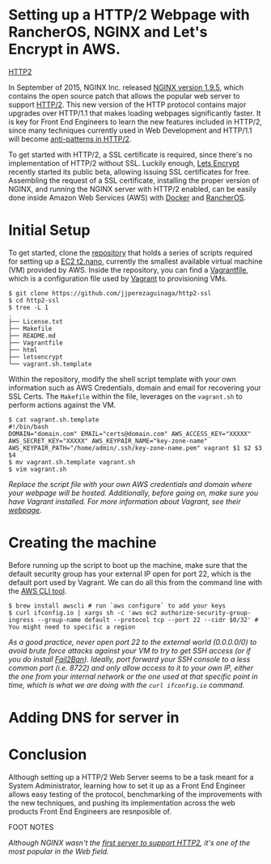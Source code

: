 # Setting up a HTTP/2 Webpage with RancherOS, NGINX and Let's Encrypt in AWS.

[HTTP2](https://assets.jjperezaguinaga.com/articles/v1/http2-rancheros-nginx-letsencrypt/RancherOS_HTTP2.jpg)

In September of 2015, NGINX Inc. released [NGINX version 1.9.5][NGINX], which contains the open source patch that allows the popular web server to support [HTTP/2][HTTP2-Slides]. This new version of the HTTP protocol contains major upgrades over HTTP/1.1 that makes loading webpages significantly faster. It is key for Front End Engineers to learn the new features included in HTTP/2, since many techniques currently used in Web Development and HTTP/1.1 will become [anti-patterns in HTTP/2][Cloudflare-WebDev].

To get started with HTTP/2, a SSL certificate is required, since there's no implementation of HTTP/2 without SSL. Luckily enough, [Lets Encrypt][LetsEncrypt] recently started its public beta, allowing issuing SSL certificates for free. Assembling the request of a SSL certificate, installing the proper version of NGINX, and running the NGINX server with HTTP/2 enabled, can be easily done inside Amazon Web Services (AWS) with [Docker][Docker] and [RancherOS][RancherOS].

# Initial Setup

To get started, clone the [repository](https://github.com/jjperezaguinaga/http2-ssl) that holds a series of scripts required for setting up a [EC2 t2.nano](https://aws.amazon.com/blogs/aws/ec2-update-t2-nano-instances-now-available/), currently the smallest available virtual machine (VM) provided by AWS. Inside the repository, you can find a [Vagrantfile](https://docs.vagrantup.com/v2/vagrantfile/), which is a configuration file used by [Vagrant](https://www.vagrantup.com/) to provisioning VMs.

```
$ git clone https://github.com/jjperezaguinaga/http2-ssl
$ cd http2-ssl
$ tree -L 1
.
├── License.txt
├── Makefile
├── README.md
├── Vagrantfile
├── html
├── letsencrypt
└── vagrant.sh.template
```

Within the repository, modify the shell script template with your own information such as AWS Credentials, domain and email for recovering your SSL Certs. The `Makefile` within the file, leverages on the `vagrant.sh` to perform actions against the VM.

```
$ cat vagrant.sh.template
#!/bin/bash
DOMAIN="domain.com" EMAIL="certs@domain.com" AWS_ACCESS_KEY="XXXXX" AWS_SECRET_KEY="XXXXX" AWS_KEYPAIR_NAME="key-zone-name" AWS_KEYPAIR_PATH="/home/admin/.ssh/key-zone-name.pem" vagrant $1 $2 $3 $4
$ mv vagrant.sh.template vagrant.sh
$ vim vagrant.sh
```
*Replace the script file with your own AWS credentials and domain where your webpage will be hosted. Additionally, before going on, make sure you have Vagrant installed. For more information about Vagrant, see their [webpage](https://www.vagrantup.com/).*

# Creating the machine

Before running up the script to boot up the machine, make sure that the default security group has your external IP open for port 22, which is the default port used by Vagrant. We can do all this from the command line with the [AWS CLI tool](http://docs.aws.amazon.com/cli/latest/reference/ec2/authorize-security-group-ingress.html).

```
$ brew install awscli # run `aws configure` to add your keys
$ curl ifconfig.io | xargs sh -c 'aws ec2 authorize-security-group-ingress --group-name default --protocol tcp --port 22 --cidr $0/32' # You might need to specific a region
```

*As a good practice, never open port 22 to the external world (0.0.0.0/0) to avoid brute force attacks against your VM to try to get SSH access (or if you do install [Fail2Ban](http://www.fail2ban.org/wiki/index.php/Main_Page)). Ideally, port forward your SSH console to a less common port (i.e. 8722) and only allow access to it to your own IP, either the one from your internal network or the one used at that specific point in time, which is what we are doing with the `curl ifconfig.io` command.*

# Adding DNS for server in



# Conclusion

Although setting up a HTTP/2 Web Server seems to be a task meant for a System Administrator, learning how to set it up as a Front End Engineer allows easy testing of the protocol, benchmarking of the improvements with the new techniques, and pushing its implementation across the web products Front End Engineers are resnposible of.

FOOT NOTES

*Although NGINX wasn't the [first server to support HTTP2][HTTP2-Implementations], it's one of the most popular in the Web field.*


[NGINX]: https://www.nginx.com/blog/nginx-1-9-5/
[HTTP2-Slides]: https://docs.google.com/presentation/d/1r7QXGYOLCh4fcUq0jDdDwKJWNqWK1o4xMtYpKZCJYjM/present?slide=id.p19
[Cloudflare-HTTP2]: https://www.cloudflare.com/http2/what-is-http2/
[Cloudflare-WebDev]: https://blog.cloudflare.com/http-2-for-web-developers/
[Cloudflare-SPDY]: https://blog.cloudflare.com/introducing-http2/
[HTTP2-Book]: http://hpbn.co/http2
[HTTP2-Implementations]: https://github.com/http2/http2-spec/wiki/Implementations
[LetsEncrypt]: https://letsencrypt.org/
[LetsEncrypt-Repo]: https://github.com/letsencrypt/letsencrypt
[RancherOS]: http://rancher.com/rancher-os/
[Docker]: http://www.docker.io/



